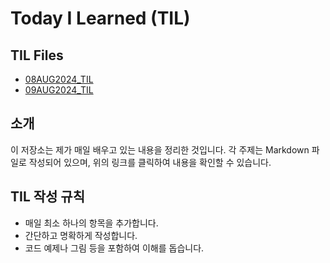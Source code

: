 # Today I Learned (TIL)

## TIL Files
- [08AUG2024_TIL](TIL_files/08AUG2024_TIL.md)
- [09AUG2024_TIL](TIL_files/09AUG2024_TIL.md)

## 소개
이 저장소는 제가 매일 배우고 있는 내용을 정리한 것입니다. 각 주제는 Markdown 파일로 작성되어 있으며, 위의 링크를 클릭하여 내용을 확인할 수 있습니다.
## TIL 작성 규칙
- 매일 최소 하나의 항목을 추가합니다.
- 간단하고 명확하게 작성합니다.
- 코드 예제나 그림 등을 포함하여 이해를 돕습니다.